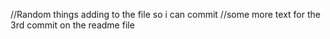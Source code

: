 //Random things adding to the file so i can commit
//some more text for the 3rd commit on the readme file